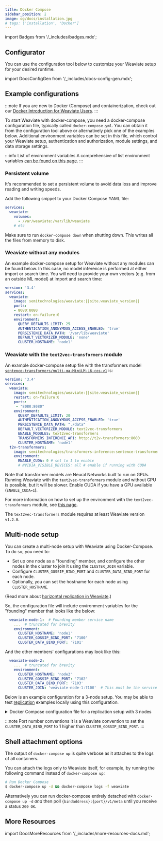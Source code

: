 ```yaml
---
title: Docker Compose
sidebar_position: 2
image: og/docs/installation.jpg
# tags: ['installation', 'Docker']
---
```

import Badges from '/_includes/badges.mdx';

<Badges/>

## Configurator

You can use the configuration tool below to customize your Weaviate setup for
your desired runtime.

<!-- {% include docs-config-gen.html %} -->

import DocsConfigGen from '/_includes/docs-config-gen.mdx';

<DocsConfigGen />

## Example configurations

:::note
If you are new to Docker (Compose) and containerization, check out our [Docker Introduction for Weaviate Users](https://medium.com/semi-technologies/what-weaviate-users-should-know-about-docker-containers-1601c6afa079).
:::

To start Weaviate with docker-compose, you need a docker-compose configuration file, typically called `docker-compose.yml`. You can obtain it from the configuration tool above or alternatively pick one of the examples below. Additional environment variables can be set in this file, which control your Weaviate setup, authentication and authorization, module settings, and data storage settings.

:::info List of environment variables
A comprehensive of list environment variables [can be found on this page](../config-refs/env-vars.md).
:::

### Persistent volume

It's recommended to set a persistent volume to avoid data loss and improve reading and writing speeds.

Add the following snippet to your Docker Compose YAML file:

```yaml
services:
  weaviate:
    volumes:
      - /var/weaviate:/var/lib/weaviate
    # etc
```

Make sure to run `docker-compose down` when shutting down. This writes all the files from memory to disk.

### Weaviate without any modules

An example docker-compose setup for Weaviate without any modules can be found
below. In this case, no model inference is performed at either import or search
time. You will need to provide your own vectors (e.g. from an outside ML model)
at import and search time:

```yaml
version: '3.4'
services:
  weaviate:
    image: semitechnologies/weaviate:||site.weaviate_version||
    ports:
    - 8080:8080
    restart: on-failure:0
    environment:
      QUERY_DEFAULTS_LIMIT: 25
      AUTHENTICATION_ANONYMOUS_ACCESS_ENABLED: 'true'
      PERSISTENCE_DATA_PATH: '/var/lib/weaviate'
      DEFAULT_VECTORIZER_MODULE: 'none'
      CLUSTER_HOSTNAME: 'node1'
```

### Weaviate with the `text2vec-transformers` module

An example docker-compose setup file with the transformers model [`sentence-transformers/multi-qa-MiniLM-L6-cos-v1`](https://huggingface.co/sentence-transformers/multi-qa-MiniLM-L6-cos-v1) is:

```yaml
version: '3.4'
services:
  weaviate:
    image: semitechnologies/weaviate:||site.weaviate_version||
    restart: on-failure:0
    ports:
     - "8080:8080"
    environment:
      QUERY_DEFAULTS_LIMIT: 20
      AUTHENTICATION_ANONYMOUS_ACCESS_ENABLED: 'true'
      PERSISTENCE_DATA_PATH: "./data"
      DEFAULT_VECTORIZER_MODULE: text2vec-transformers
      ENABLE_MODULES: text2vec-transformers
      TRANSFORMERS_INFERENCE_API: http://t2v-transformers:8080
      CLUSTER_HOSTNAME: 'node1'
  t2v-transformers:
    image: semitechnologies/transformers-inference:sentence-transformers-multi-qa-MiniLM-L6-cos-v1
    environment:
      ENABLE_CUDA: 0 # set to 1 to enable
      # NVIDIA_VISIBLE_DEVICES: all # enable if running with CUDA
```

Note that transformer models are Neural Networks built to run on
GPUs. Running Weaviate with the `text2vec-transformers` module and without GPU is
possible, but it will be slower. Enable CUDA if you have a GPU available
(`ENABLE_CUDA=1`).

For more information on how to set up the environment with the
`text2vec-transformers` module, see [this
page](/developers/weaviate/modules/retriever-vectorizer-modules/text2vec-transformers.md).

The `text2vec-transformers` module requires at least Weaviate version `v1.2.0`.


## Multi-node setup

You can create a multi-node setup with Weaviate using Docker-Compose. To do so, you need to:
- Set up one node as a "founding" member, and configure the other nodes in the cluster to join it using the `CLUSTER_JOIN` variable.
- Configure `CLUSTER_GOSSIP_BIND_PORT` and `CLUSTER_DATA_BIND_PORT` for each node.
- Optionally, you can set the hostname for each node using `CLUSTER_HOSTNAME`.

(Read more about [horizontal replication in Weaviate](../concepts/cluster.md).)

So, the configuration file will include environment variables for the "founding" member that looks like the below:

```yaml
  weaviate-node-1:  # Founding member service name
    ...  # truncated for brevity
    environment:
      CLUSTER_HOSTNAME: 'node1'
      CLUSTER_GOSSIP_BIND_PORT: '7100'
      CLUSTER_DATA_BIND_PORT: '7101'
```

And the other members' configurations may look like this:

```yaml
  weaviate-node-2:
    ...  # truncated for brevity
    environment:
      CLUSTER_HOSTNAME: 'node2'
      CLUSTER_GOSSIP_BIND_PORT: '7102'
      CLUSTER_DATA_BIND_PORT: '7103'
      CLUSTER_JOIN: 'weaviate-node-1:7100'  # This must be the service name of the "founding" member node.
```

Below is an example configuration for a 3-node setup. You may be able to test [replication](../configuration/replication.md) examples locally using this configuration.


<details>
  <summary>Docker Compose configuration file for a replication setup with 3 nodes</summary>

```yaml
services:
  weaviate-node-1:
    init: true
    command:
    - --host
    - 0.0.0.0
    - --port
    - '8080'
    - --scheme
    - http
    image: semitechnologies/weaviate:||site.weaviate_version||
    ports:
    - 8080:8080
    - 6060:6060
    restart: on-failure:0
    volumes:
      - ./data-node-1:/var/lib/weaviate
    environment:
      LOG_LEVEL: 'debug'
      QUERY_DEFAULTS_LIMIT: 25
      AUTHENTICATION_ANONYMOUS_ACCESS_ENABLED: 'true'
      PERSISTENCE_DATA_PATH: '/var/lib/weaviate'
      ENABLE_MODULES: 'text2vec-openai,text2vec-cohere,text2vec-huggingface'
      DEFAULT_VECTORIZER_MODULE: 'none'
      CLUSTER_HOSTNAME: 'node1'
      CLUSTER_GOSSIP_BIND_PORT: '7100'
      CLUSTER_DATA_BIND_PORT: '7101'

  weaviate-node-2:
    init: true
    command:
    - --host
    - 0.0.0.0
    - --port
    - '8080'
    - --scheme
    - http
    image: semitechnologies/weaviate:||site.weaviate_version||
    ports:
    - 8081:8080
    - 6061:6060
    restart: on-failure:0
    volumes:
      - ./data-node-2:/var/lib/weaviate
    environment:
      LOG_LEVEL: 'debug'
      QUERY_DEFAULTS_LIMIT: 25
      AUTHENTICATION_ANONYMOUS_ACCESS_ENABLED: 'true'
      PERSISTENCE_DATA_PATH: '/var/lib/weaviate'
      ENABLE_MODULES: 'text2vec-openai,text2vec-cohere,text2vec-huggingface'
      DEFAULT_VECTORIZER_MODULE: 'none'
      CLUSTER_HOSTNAME: 'node2'
      CLUSTER_GOSSIP_BIND_PORT: '7102'
      CLUSTER_DATA_BIND_PORT: '7103'
      CLUSTER_JOIN: 'weaviate-node-1:7100'

  weaviate-node-3:
    init: true
    command:
    - --host
    - 0.0.0.0
    - --port
    - '8080'
    - --scheme
    - http
    image: semitechnologies/weaviate:||site.weaviate_version||
    ports:
    - 8082:8080
    - 6062:6060
    restart: on-failure:0
    volumes:
      - ./data-node-3:/var/lib/weaviate
    environment:
      LOG_LEVEL: 'debug'
      QUERY_DEFAULTS_LIMIT: 25
      AUTHENTICATION_ANONYMOUS_ACCESS_ENABLED: 'true'
      PERSISTENCE_DATA_PATH: '/var/lib/weaviate'
      ENABLE_MODULES: 'text2vec-openai,text2vec-cohere,text2vec-huggingface'
      DEFAULT_VECTORIZER_MODULE: 'none'
      CLUSTER_HOSTNAME: 'node3'
      CLUSTER_GOSSIP_BIND_PORT: '7104'
      CLUSTER_DATA_BIND_PORT: '7105'
      CLUSTER_JOIN: 'weaviate-node-1:7100'
```

</details>

:::note Port number conventions
It is a Weaviate convention to set the `CLUSTER_DATA_BIND_PORT` to 1 higher than `CLUSTER_GOSSIP_BIND_PORT`.
:::


## Shell attachment options

The output of `docker-compose up` is quite verbose as it attaches to the logs of all containers.

You can attach the logs only to Weaviate itself, for example, by running the following command instead of `docker-compose up`:

```bash
# Run Docker Compose
$ docker-compose up -d && docker-compose logs -f weaviate
```

Alternatively you can run docker-compose entirely detached with `docker-compose up -d` _and_ then poll `{bindaddress}:{port}/v1/meta` until you receive a status `200 OK`.

<!-- TODO:
1. Check that all environment variables are also applicable for the kubernetes setup and associated values.yaml config file.
2. Take this section out and into References; potentially consolidate with others as they are strewn around the docs. (E.g. backup env variables are not included here.) -->

## More Resources

import DocsMoreResources from '/_includes/more-resources-docs.md';

<DocsMoreResources />
